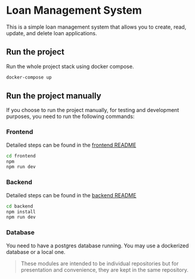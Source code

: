 # Loan Management System

This is a simple loan management system that allows you to create, read, update, and delete loan applications.

## Run the project

Run the whole project stack using docker compose.

```bash
docker-compose up
```

## Run the project manually

If you choose to run the project manually, for testing and development purposes, you need to run the following commands:

### Frontend

Detailed steps can be found in the [frontend README](./frontend/README.md)

```bash
cd frontend
npm
npm run dev
```

### Backend

Detailed steps can be found in the [backend README](./backend/README.md)

```bash
cd backend
npm install
npm run dev
```

### Database

You need to have a postgres database running. You may use a dockerized database or a local one.

> These modules are intended to be individual repositories but for presentation and convenience, they are kept in the same repository.
